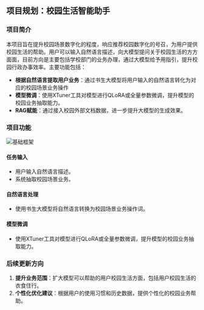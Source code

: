 ## 项目规划：校园生活智能助手

### 项目简介

本项目旨在提升校园场景数字化的程度，响应推荐校园数字化的号召，为用户提供校园生活的帮助。用户可以输入自然语言描述，向大模型提问关于校园生活的方方面面，目前方向是主要包括学校部门的业务办理，通过大模型给予用指引，提升校园行政办事效率。主要功能包括：

* **根据自然语言提取用户业务**：通过书生大模型将用户输入的自然语言转化为对应的校园场景业务操作
* **模型微调**：使用XTuner工具对模型进行QLoRA或全量参数微调，提升模型的校园业务抽取能力。
* **RAG赋能**：通过接入校园外部文档数据，进一步提升大模型的生成效果。

### 项目功能

![基础框架](D:\desktop\书源大模型学习\项目基础\基础框架.png)

#### 任务输入

- 用户输入自然语言描述。
- 系统抽取校园场景业务。

#### 自然语言处理

- 使用书生大模型将自然语言转换为校园场景业务操作词。

#### 模型微调

- 使用XTuner工具对模型进行QLoRA或全量参数微调，提升模型的校园业务抽取能力。

### 后续更新方向

1. **提升业务范围**：扩大模型可以帮助的用户校园生活方面，包括用户校园生活的衣食住行。
2. **个性化优化建议**：根据用户的使用习惯和历史数据，提供个性化的校园业务帮助。



